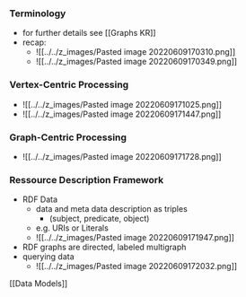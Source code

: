 ### Terminology
+ for further details see [[Graphs KR]]
+ recap:
	+ ![[../../z_images/Pasted image 20220609170310.png]]
	+ ![[../../z_images/Pasted image 20220609170349.png]]

### Vertex-Centric Processing
+ ![[../../z_images/Pasted image 20220609171025.png]]
+ ![[../../z_images/Pasted image 20220609171447.png]]

### Graph-Centric Processing
+ ![[../../z_images/Pasted image 20220609171728.png]]

### Ressource Description Framework
+ RDF Data
	+ data and meta data description as triples
		+ (subject, predicate, object)
	+ e.g. URIs or Literals
	+ ![[../../z_images/Pasted image 20220609171947.png]]
+ RDF graphs are directed, labeled multigraph
+ querying data
	+ ![[../../z_images/Pasted image 20220609172032.png]]

[[Data Models]]